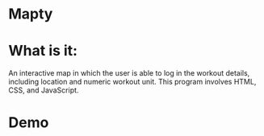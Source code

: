 # Mapty
# What is it: 
An interactive map in which the user is able to log in the workout details, including location and numeric workout unit. This program involves HTML, CSS, and JavaScript. 

# Demo

